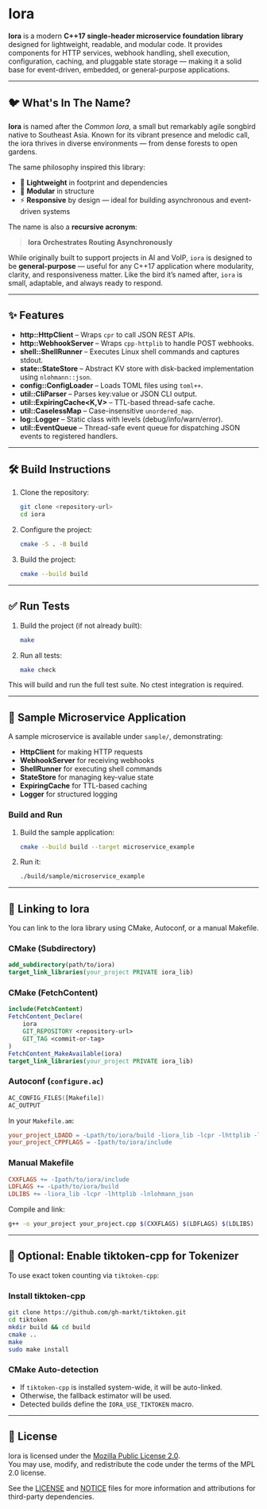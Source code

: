 # Iora

**Iora** is a modern **C++17 single-header microservice foundation library** designed for lightweight, readable, and modular code. It provides components for HTTP services, webhook handling, shell execution, configuration, caching, and pluggable state storage — making it a solid base for event-driven, embedded, or general-purpose applications.

---

## 🐦 What's In The Name?

**Iora** is named after the *Common Iora*, a small but remarkably agile songbird native to Southeast Asia. Known for its vibrant presence and melodic call, the iora thrives in diverse environments — from dense forests to open gardens.

The same philosophy inspired this library:
- 🌱 **Lightweight** in footprint and dependencies  
- 🧩 **Modular** in structure  
- ⚡ **Responsive** by design — ideal for building asynchronous and event-driven systems

The name is also a **recursive acronym**:

> **Iora Orchestrates Routing Asynchronously**

While originally built to support projects in AI and VoIP, `iora` is designed to be **general-purpose** — useful for any C++17 application where modularity, clarity, and responsiveness matter. Like the bird it’s named after, `iora` is small, adaptable, and always ready to respond.

---

## ✨ Features

- **http::HttpClient** – Wraps `cpr` to call JSON REST APIs.
- **http::WebhookServer** – Wraps `cpp-httplib` to handle POST webhooks.
- **shell::ShellRunner** – Executes Linux shell commands and captures stdout.
- **state::StateStore** – Abstract KV store with disk-backed implementation using `nlohmann::json`.
- **config::ConfigLoader** – Loads TOML files using `toml++`.
- **util::CliParser** – Parses key:value or JSON CLI output.
- **util::ExpiringCache<K,V>** – TTL-based thread-safe cache.
- **util::CaselessMap** – Case-insensitive `unordered_map`.
- **log::Logger** – Static class with levels (debug/info/warn/error).
- **util::EventQueue** – Thread-safe event queue for dispatching JSON events to registered handlers.

---

## 🛠️ Build Instructions

1. Clone the repository:
   ```bash
   git clone <repository-url>
   cd iora
   ```

2. Configure the project:
   ```bash
   cmake -S . -B build
   ```

3. Build the project:
   ```bash
   cmake --build build
   ```

---

## ✅ Run Tests

1. Build the project (if not already built):
   ```bash
   make
   ```

2. Run all tests:
   ```bash
   make check
   ```

This will build and run the full test suite. No ctest integration is required.

---

## 🚀 Sample Microservice Application

A sample microservice is available under `sample/`, demonstrating:

- **HttpClient** for making HTTP requests  
- **WebhookServer** for receiving webhooks  
- **ShellRunner** for executing shell commands  
- **StateStore** for managing key-value state  
- **ExpiringCache** for TTL-based caching  
- **Logger** for structured logging

### Build and Run

1. Build the sample application:
   ```bash
   cmake --build build --target microservice_example
   ```

2. Run it:
   ```bash
   ./build/sample/microservice_example
   ```

---

## 🔗 Linking to Iora

You can link to the Iora library using CMake, Autoconf, or a manual Makefile.

### CMake (Subdirectory)

```cmake
add_subdirectory(path/to/iora)
target_link_libraries(your_project PRIVATE iora_lib)
```

### CMake (FetchContent)

```cmake
include(FetchContent)
FetchContent_Declare(
    iora
    GIT_REPOSITORY <repository-url>
    GIT_TAG <commit-or-tag>
)
FetchContent_MakeAvailable(iora)
target_link_libraries(your_project PRIVATE iora_lib)
```

### Autoconf (`configure.ac`)

```m4
AC_CONFIG_FILES([Makefile])
AC_OUTPUT
```

In your `Makefile.am`:

```makefile
your_project_LDADD = -Lpath/to/iora/build -liora_lib -lcpr -lhttplib -lnlohmann_json
your_project_CPPFLAGS = -Ipath/to/iora/include
```

### Manual Makefile

```makefile
CXXFLAGS += -Ipath/to/iora/include
LDFLAGS += -Lpath/to/iora/build
LDLIBS += -liora_lib -lcpr -lhttplib -lnlohmann_json
```

Compile and link:

```bash
g++ -o your_project your_project.cpp $(CXXFLAGS) $(LDFLAGS) $(LDLIBS)
```

---

## 🧮 Optional: Enable tiktoken-cpp for Tokenizer

To use exact token counting via `tiktoken-cpp`:

### Install tiktoken-cpp

```bash
git clone https://github.com/gh-markt/tiktoken.git
cd tiktoken
mkdir build && cd build
cmake ..
make
sudo make install
```

### CMake Auto-detection

- If `tiktoken-cpp` is installed system-wide, it will be auto-linked.
- Otherwise, the fallback estimator will be used.
- Detected builds define the `IORA_USE_TIKTOKEN` macro.

---

## 📝 License

Iora is licensed under the [Mozilla Public License 2.0](https://www.mozilla.org/en-US/MPL/2.0/).  
You may use, modify, and redistribute the code under the terms of the MPL 2.0 license.

See the [LICENSE](./LICENSE) and [NOTICE](./NOTICE) files for more information and attributions for third-party dependencies.